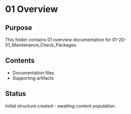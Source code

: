 # 01 Overview

## Purpose
This folder contains 01 overview documentation for 01-20-01_Maintenance_Check_Packages.

## Contents
- Documentation files
- Supporting artifacts

## Status
Initial structure created - awaiting content population.
